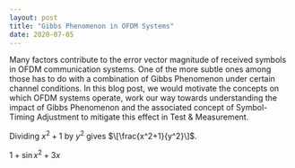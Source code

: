 ```yaml
---
layout: post
title: "Gibbs Phenomenon in OFDM Systems"
date: 2020-07-05
---
```

Many factors contribute to the error vector magnitude of received symbols in OFDM communication systems. One of the more subtle ones among those has to do with a combination of Gibbs Phenomenon under certain channel conditions. In this blog post, we would motivate the concepts on which OFDM systems operate, work our way towards understanding the impact of Gibbs Phenomenon and the associated concept of Symbol-Timing Adjustment to mitigate this effect in Test &amp; Measurement.

Dividing $x^2+1$ by $y^2$ gives $\[\frac{x^2+1}{y^2}\]$. 

$1+\sin{x}^2+3x$